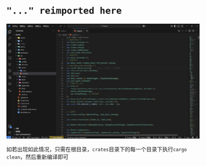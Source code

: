 # `"..." reimported here`
![reimported-here](reimported-here.png)

如若出现如此情况，只需在根目录，`crates`目录下的每一个目录下执行`cargo clean`，然后重新编译即可